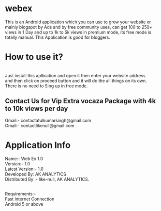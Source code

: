 # webex
This is an Android application which you can use to grow your website or mainly blogspot by Ads and by free community uses, can get 100 to 250+ views in 1 Day and up to 1k to 5k views in premium mode, its free mode is totally manual. This Application is good for bloggers. 


<h1> How to use it?</h1>
 <br>
 Just install this apllication and open it then enter your website address<br>
 and then click on proceed button and it will do the all things on its own.<br> 
 There is no need to Sing up in free mode.
  
  <h2>Contact Us for Vip Extra vocaza Package with 4k to 10k views per day</h2>
  Gmail:- contactatulkumarsingh@gmail.com<br>
  Gmail:- contactlikenull@gmail.com
  
  <h1>Application Info<br></h1>
  Name:- Web Ex 1.0<br>
  Version:- 1.0<br>
  Latest Version:- 1.0<br>
  Developed By: AK ANALYTICS<br>
  Distributed By :- like-null, AK ANALYTICS.<br><br>
  
  Requirements:-<br>
  Fast Internet Connection<br>
  Android 5 or above<br>
  
